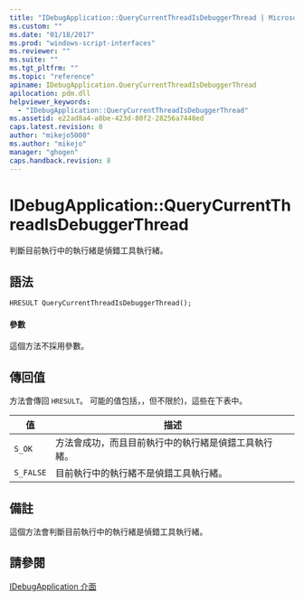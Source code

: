 ```yaml
---
title: "IDebugApplication::QueryCurrentThreadIsDebuggerThread | Microsoft Docs"
ms.custom: ""
ms.date: "01/18/2017"
ms.prod: "windows-script-interfaces"
ms.reviewer: ""
ms.suite: ""
ms.tgt_pltfrm: ""
ms.topic: "reference"
apiname: IDebugApplication.QueryCurrentThreadIsDebuggerThread
apilocation: pdm.dll
helpviewer_keywords: 
  - "IDebugApplication::QueryCurrentThreadIsDebuggerThread"
ms.assetid: e22ad8a4-a8be-423d-80f2-28256a7448ed
caps.latest.revision: 8
author: "mikejo5000"
ms.author: "mikejo"
manager: "ghogen"
caps.handback.revision: 8
---
```

# IDebugApplication::QueryCurrentThreadIsDebuggerThread
判斷目前執行中的執行緒是偵錯工具執行緒。  
  
## 語法  
  
```  
HRESULT QueryCurrentThreadIsDebuggerThread();  
```  
  
#### 參數  
 這個方法不採用參數。  
  
## 傳回值  
 方法會傳回 `HRESULT`。  可能的值包括，，但不限於\)，這些在下表中。  
  
|值|描述|  
|-------|--------|  
|`S_OK`|方法會成功，而且目前執行中的執行緒是偵錯工具執行緒。|  
|`S_FALSE`|目前執行中的執行緒不是偵錯工具執行緒。|  
  
## 備註  
 這個方法會判斷目前執行中的執行緒是偵錯工具執行緒。  
  
## 請參閱  
 [IDebugApplication 介面](../../winscript/reference/idebugapplication-interface.md)